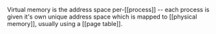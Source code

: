 Virtual memory is the address space per-[[process]] -- each process is given it's own unique address space which is mapped to [[physical memory]], usually using a [[page table]].
